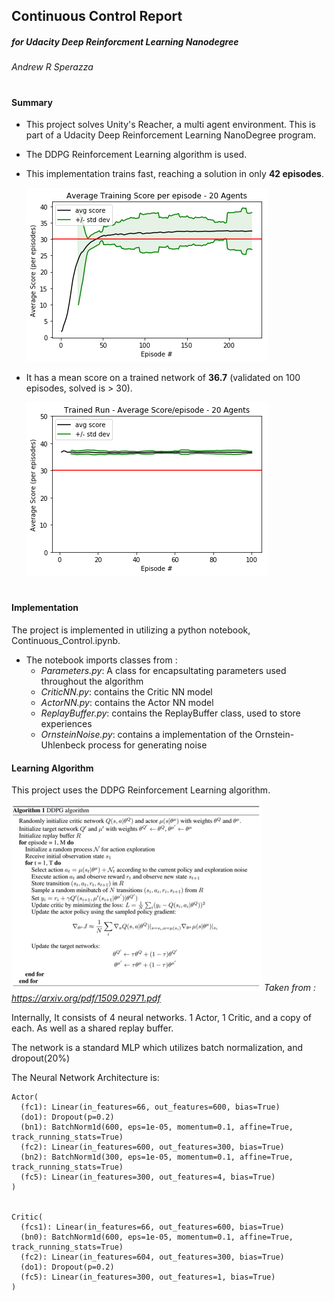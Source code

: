 
## Continuous Control Report
##### for Udacity Deep Reinforcment Learning Nanodegree
###### Andrew R Sperazza
[trained_image]: assets/reacher_trained_fast_rnd.gif
[trainScore]: assets/trainScore.png
[trainedScore]: assets/trainedScore.png
[trainedRawScore]: assets/trainedRawScore.png
[DDPG]: assets/DDPG.png

#

 


#### Summary
- This project solves Unity's Reacher, a multi agent environment.  This is part of a Udacity Deep Reinforcement Learning NanoDegree program.
- The DDPG Reinforcement Learning algorithm is used.
- This implementation trains fast, reaching a solution in only  **42 episodes**.

     ![trainScore]
- It has a mean score on a trained network of **36.7** (validated on 100 episodes, solved is > 30).

     ![trainedScore]


#
#### Implementation

The project is implemented in utilizing a python notebook, Continuous_Control.ipynb.
- The notebook imports classes from :
  - *Parameters.py*: A class for encapsultating parameters used throughout the algorithm
  - *CriticNN.py*: contains the Critic NN model
  - *ActorNN.py*: contains the Actor NN model
  - *ReplayBuffer.py*: contains the ReplayBuffer class, used to store experiences
  - *OrnsteinNoise.py*: contains a implementation of the Ornstein-Uhlenbeck process for generating noise


#### Learning Algorithm

This project uses the DDPG Reinforcement Learning algorithm.

![DDPG]
*Taken from : https://arxiv.org/pdf/1509.02971.pdf*

Internally, It consists of 4 neural networks. 1 Actor, 1 Critic, and a copy of each.  As well as a shared replay buffer.

The network is a standard MLP which utilizes batch normalization, and dropout(20%)


The Neural Network Architecture is:
```
Actor(
  (fc1): Linear(in_features=66, out_features=600, bias=True)
  (do1): Dropout(p=0.2)
  (bn1): BatchNorm1d(600, eps=1e-05, momentum=0.1, affine=True, track_running_stats=True)
  (fc2): Linear(in_features=600, out_features=300, bias=True)
  (bn2): BatchNorm1d(300, eps=1e-05, momentum=0.1, affine=True, track_running_stats=True)
  (fc5): Linear(in_features=300, out_features=4, bias=True)
)


Critic(
  (fcs1): Linear(in_features=66, out_features=600, bias=True)
  (bn0): BatchNorm1d(600, eps=1e-05, momentum=0.1, affine=True, track_running_stats=True)
  (fc2): Linear(in_features=604, out_features=300, bias=True)
  (do1): Dropout(p=0.2)
  (fc5): Linear(in_features=300, out_features=1, bias=True)
)
```




